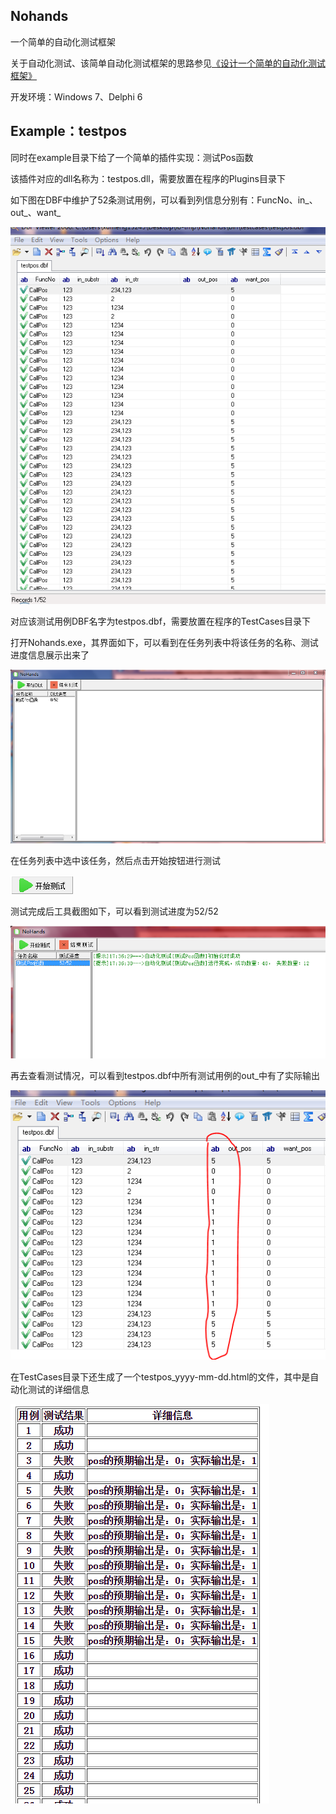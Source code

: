 ## Nohands

一个简单的自动化测试框架

关于自动化测试、该简单自动化测试框架的思路参见[《设计一个简单的自动化测试框架》](http://www.xumenger.com/auto-test-20161220/)

开发环境：Windows 7、Delphi 6

## Example：testpos

同时在example目录下给了一个简单的插件实现：测试Pos函数

该插件对应的dll名称为：testpos.dll，需要放置在程序的Plugins目录下

如下图在DBF中维护了52条测试用例，可以看到列信息分别有：FuncNo、in\_、out\_、want\_

![测试用例](./image/01.png)

对应该测试用例DBF名字为testpos.dbf，需要放置在程序的TestCases目录下

打开Nohands.exe，其界面如下，可以看到在任务列表中将该任务的名称、测试进度信息展示出来了

![Nohands](./image/02.png)

在任务列表中选中该任务，然后点击开始按钮进行测试

![开始按钮](./image/03.png)

测试完成后工具截图如下，可以看到测试进度为52/52

![测试完成](./image/04.png)

再去查看测试情况，可以看到testpos.dbf中所有测试用例的out\_中有了实际输出

![输出](./image/05.png)

在TestCases目录下还生成了一个testpos\_yyyy-mm-dd.html的文件，其中是自动化测试的详细信息

![自动化测试统计](./image/06.png)
